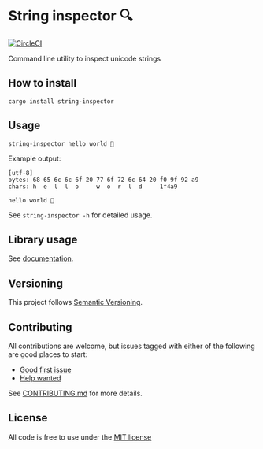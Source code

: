 # String inspector 🔍
[![CircleCI](https://circleci.com/gh/MatMoore/string-inspector.svg?style=svg)](https://circleci.com/gh/MatMoore/string-inspector)

Command line utility to inspect unicode strings

## How to install
`cargo install string-inspector`

## Usage
`string-inspector hello world 💩`

Example output:
```
[utf-8]
bytes: 68 65 6c 6c 6f 20 77 6f 72 6c 64 20 f0 9f 92 a9
chars: h  e  l  l  o     w  o  r  l  d     1f4a9

hello world 💩
```

See `string-inspector -h` for detailed usage.

## Library usage
See [documentation](https://docs.rs/string-inspector/0.0.1/string_inspector/).

## Versioning
This project follows [Semantic Versioning](https://semver.org/).

## Contributing
All contributions are welcome, but issues tagged with either of the following are good places to start:
- [Good first issue](https://github.com/MatMoore/string-inspector/labels/good%20first%20issue)
- [Help wanted](https://github.com/MatMoore/string-inspector/labels/help%20wanted)

See [CONTRIBUTING.md](CONTRIBUTING.md) for more details.

## License
All code is free to use under the [MIT license](LICENSE)
